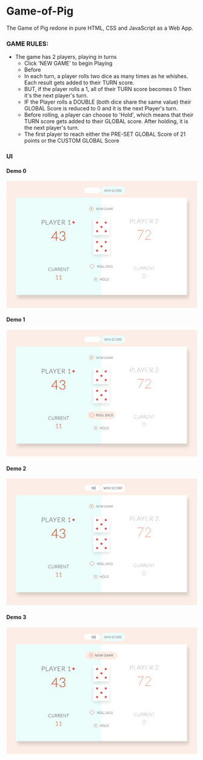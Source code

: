# Game-of-Pig
The Game of Pig redone in pure HTML, CSS and JavaScript as a Web App.

### GAME RULES:
  * The game has 2 players, playing in turns
	* Click 'NEW GAME' to begin Playing
	* Before 
    * In each turn, a player rolls two dice as many times as he 
      whishes. Each result gets added to their TURN score.
    * BUT, if the player rolls a 1, all of their TURN score becomes 0 
      Then it's the next player's turn.
    * IF the Player rolls a DOUBLE (both dice share the same value) their GLOBAL 
      Score is reduced to 0 and it is the next Player's turn.
    * Before rolling, a player can choose to 'Hold', which means that their TURN 
      score gets added to their GLOBAL score. After holding, it is the next player's turn.
    * The first player to reach either the PRE-SET GLOBAL Score of 21 points or the CUSTOM
      GLOBAL Score  

### UI 

#### Demo 0
![Demo0](/assets/demo_0.png)

#### Demo 1
![Demo1](/assets/demo_1.png)

#### Demo 2
![Demo2](/assets/demo_2.png)

#### Demo 3
![Demo2](/assets/demo_3.png)
